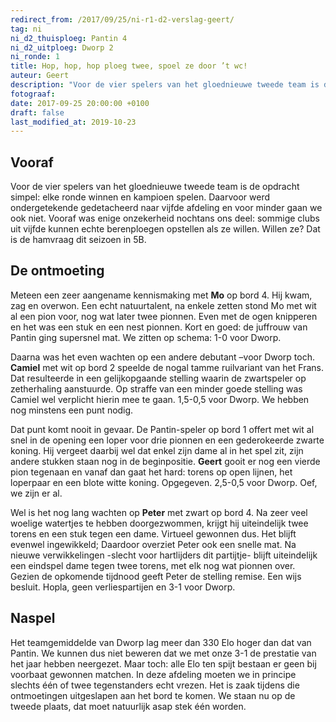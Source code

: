 ```yaml
---
redirect_from: /2017/09/25/ni-r1-d2-verslag-geert/
tag: ni
ni_d2_thuisploeg: Pantin 4
ni_d2_uitploeg: Dworp 2
ni_ronde: 1
title: Hop, hop, hop ploeg twee, spoel ze door ’t wc!
auteur: Geert
description: "Voor de vier spelers van het gloednieuwe tweede team is de opdracht simpel: elke ronde winnen en kampioen spelen. Voor minder gaan we ook niet."
fotograaf:
date: 2017-09-25 20:00:00 +0100
draft: false
last_modified_at: 2019-10-23
---
```

## Vooraf

Voor de vier spelers van het gloednieuwe tweede team is de opdracht simpel: elke ronde winnen en kampioen spelen. Daarvoor werd ondergetekende gedetacheerd naar vijfde afdeling en voor minder gaan we ook niet. Vooraf was enige onzekerheid nochtans ons deel: sommige clubs uit vijfde kunnen echte berenploegen opstellen als ze willen. Willen ze? Dat is de hamvraag dit seizoen in 5B.<!--more-->

## De ontmoeting

Meteen een zeer aangename kennismaking met **Mo** op bord 4. Hij kwam, zag en overwon. Een echt natuurtalent, na enkele zetten stond Mo met wit al een pion voor, nog wat later twee pionnen. Even met de ogen knipperen en het was een stuk en een nest pionnen. Kort en goed: de juffrouw van Pantin ging supersnel mat. We zitten op schema: 1-0 voor Dworp.

Daarna was het even wachten op een andere debutant –voor Dworp toch. **Camiel** met wit op bord 2 speelde de nogal tamme ruilvariant van het Frans. Dat resulteerde in een gelijkopgaande stelling waarin de zwartspeler op zetherhaling aanstuurde. Op straffe van een minder goede stelling was Camiel wel verplicht hierin mee te gaan. 1,5-0,5 voor Dworp. We hebben nog minstens een punt nodig.

Dat punt komt nooit in gevaar. De Pantin-speler op bord 1 offert met wit al snel in de opening een loper voor drie pionnen en een gederokeerde zwarte koning. Hij vergeet daarbij wel dat enkel zijn dame al in het spel zit, zijn andere stukken staan nog in de beginpositie. **Geert** gooit er nog een vierde pion tegenaan en vanaf dan gaat het hard: torens op open lijnen, het loperpaar en een blote witte koning. Opgegeven. 2,5-0,5 voor Dworp. Oef, we zijn er al.

Wel is het nog lang wachten op **Peter** met zwart op bord 4. Na zeer veel woelige watertjes te hebben doorgezwommen, krijgt hij uiteindelijk twee torens en een stuk tegen een dame. Virtueel gewonnen dus. Het blijft evenwel ingewikkeld; Daardoor overziet Peter ook een snelle mat. Na nieuwe verwikkelingen -slecht voor hartlijders dit partijtje- blijft uiteindelijk een eindspel dame tegen twee torens, met elk nog wat pionnen over. Gezien de opkomende tijdnood geeft Peter de stelling remise. Een wijs besluit. Hopla, geen verliespartijen en 3-1 voor Dworp.

## Naspel

Het teamgemiddelde van Dworp lag meer dan 330 Elo hoger dan dat van Pantin. We kunnen dus niet beweren dat we met onze 3-1 de prestatie van het jaar hebben neergezet. Maar toch: alle Elo ten spijt bestaan er geen bij voorbaat gewonnen matchen. In deze afdeling moeten we in principe slechts één of twee tegenstanders echt vrezen. Het is zaak tijdens die ontmoetingen uitgeslapen aan het bord te komen. We staan nu op de tweede plaats, dat moet natuurlijk asap stek één worden.
